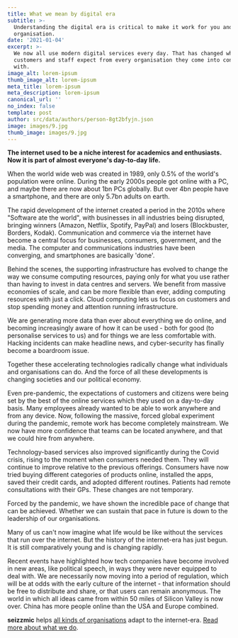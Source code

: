 ```yaml
---
title: What we mean by digital era
subtitle: >-
  Understanding the digital era is critical to make it work for you and your
  organisation.
date: '2021-01-04'
excerpt: >-
  We now all use modern digital services every day. That has changed what
  customers and staff expect from every organisation they come into contact
  with.
image_alt: lorem-ipsum
thumb_image_alt: lorem-ipsum
meta_title: lorem-ipsum
meta_description: lorem-ipsum
canonical_url: ''
no_index: false
template: post
author: src/data/authors/person-8gt2bfyjn.json
image: images/9.jpg
thumb_image: images/9.jpg
---
```

**The internet used to be a niche interest for academics and enthusiasts. Now it is part of almost everyone's day-to-day life.**

When the world wide web was created in 1989, only 0.5% of the world's population were online. During the early 2000s people got online with a PC, and maybe there are now about 1bn PCs globally. But over 4bn people have a smartphone, and there are only 5.7bn adults on earth.

The rapid development of the internet created a period in the 2010s where "Software ate the world", with businesses in all industries being disrupted, bringing winners (Amazon, Netflix, Spotify, PayPal) and losers (Blockbuster, Borders, Kodak). Communication and commerce via the internet have become a central focus for businesses, consumers, government, and the media. The computer and communications industries have been converging, and smartphones are basically 'done'.

Behind the scenes, the supporting infrastructure has evolved to change the way we consume computing resources, paying only for what you use rather than having to invest in data centres and servers. We benefit from massive economies of scale, and can be more flexible than ever, adding computing resources with just a click. Cloud computing lets us focus on customers and stop spending money and attention running infrastructure.

We are generating more data than ever about everything we do online, and becoming increasingly aware of how it can be used - both for good (to personalise services to us) and for things we are less comfortable with. Hacking incidents can make headline news, and cyber-security has finally become a boardroom issue.

Together these accelerating technologies radically change what individuals and organisations can do. And the force of all these developments is changing societies and our political economy.

Even pre-pandemic, the expectations of customers and citizens were being set by the best of the online services which they used on a day-to-day basis. Many employees already wanted to be able to work anywhere and from any device. Now, following the massive, forced global experiment during the pandemic, remote work has become completely mainstream. We now have more confidence that teams can be located anywhere, and that we could hire from anywhere.

Technology-based services also improved significantly during the Covid crisis, rising to the moment when consumers needed them. They will continue to improve relative to the previous offerings. Consumers have now tried buying different categories of products online, installed the apps, saved their credit cards, and adopted different routines. Patients had remote consultations with their GPs. These changes are not temporary.

Forced by the pandemic, we have shown the incredible pace of change that can be achieved. Whether we can sustain that pace in future is down to the leadership of our organisations.

Many of us can't now imagine what life would be like without the services that run over the internet. But the history of the internet-era has just begun. It is still comparatively young and is changing rapidly.

Recent events have highlighted how tech companies have become involved in new areas, like political speech, in ways they were never equipped to deal with. We are necessarily now moving into a period of regulation, which will be at odds with the early culture of the internet - that information should be free to distribute and share, or that users can remain anonymous. The world in which all ideas came from within 50 miles of Silicon Valley is now over. China has more people online than the USA and Europe combined.

**seizzmic** helps [all kinds of organisations](https://) adapt to the internet-era. [Read more about what we do]().
